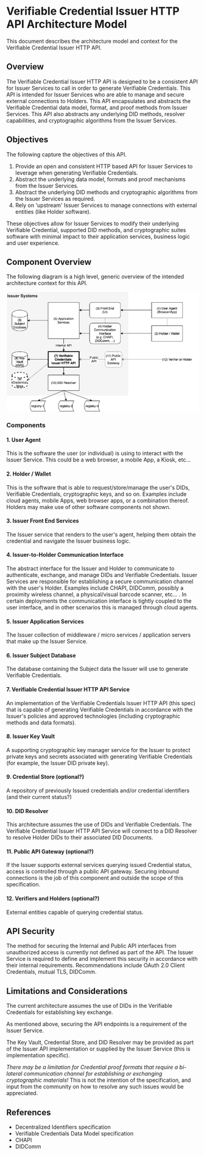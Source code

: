 #  Verifiable Credential Issuer HTTP API Architecture Model
This document describes the architecture model and context for the Verifiable
Credential Issuer HTTP API.

## Overview
The Verifiable Credential Issuer HTTP API is designed to be a consistent API for
Issuer Services to call in order to generate Verifiable Credentials. This API is
intended for Issuer Services who are able to manage and secure external
connections to Holders. This API encapsulates and abstracts the Verifiable
Credential data model, format, and proof methods from Issuer Services. This API
also abstracts any underlying DID methods, resolver capabilities, and
cryptographic algorithms from the Issuer Services.

## Objectives
The following capture the objectives of this API.
1. Provide an open and consistent HTTP based API for Issuer Services to leverage
when generating Verifiable Credentials.
1. Abstract the underlying data model, formats and proof mechanisms from the
Issuer Services.
1. Abstract the underlying DID methods and cryptographic algorithms from the
Issuer Services as required.
1. Rely on 'upstream' Issuer Services to manage connections with external
entities (like Holder software).

These objectives allow for Issuer Services to modify their underlying Verifiable
Credential, supported DID methods, and cryptographic suites software with
minimal impact to their application services, business logic and user experience.  

## Component Overview
The following diagram is a high level, generic overview of the intended
architecture context for this API.

![Architecture Diagram](images/vc-issuer-http-api.png)

### Components
#### 1. User Agent
This is the software the user (or individual) is using to interact with the
Issuer Service. This could be a web browser, a mobile App, a Kiosk, etc...

#### 2. Holder / Wallet
This is the software that is able to request/store/manage the user's DIDs,
Verifiable Credentials, cryptographic keys, and so on. Examples include cloud
agents, mobile Apps, web browser apps, or a combination thereof. Holders may
make use of other software components not shown.    

#### 3. Issuer Front End Services
The Issuer service that renders to the user's agent, helping them obtain the
credential and navigate the Issuer business logic.

#### 4. Issuer-to-Holder Communication Interface
The abstract interface for the Issuer and Holder to communicate to authenticate,
exchange, and manage DIDs and Verifiable Credentials. Issuer Services are
responsible for establishing a secure communication channel with the user's
Holder. Examples include CHAPI, DIDComm, possibly a proximity wireless channel, a physical/visual barcode
scanner, etc... . In certain deployments the communication interface is tightly
coupled to the user interface, and in other scenarios this is managed through
cloud agents.  

#### 5. Issuer Application Services
The Issuer collection of middleware / micro services / application servers that
make up the Issuer Service.

#### 6. Issuer Subject Database
The database containing the Subject data the Issuer will use to generate Verifiable
Credentials.

#### 7. Verifiable Credential Issuer HTTP API Service
An implementation of the Verifiable Credentials Issuer HTTP API (this spec) that
is capable of generating Verifiable Credentials in accordance with the Issuer's
policies and approved technologies (including cryptographic methods and data
formats).

#### 8. Issuer Key Vault
A supporting cryptographic key manager service for the Issuer to protect private
keys and secrets associated with generating Verifiable Credentials (for example,
the Issuer DID private key).

#### 9. Credential Store (optional?)
A repository of previously Issued credentials and/or credential identifiers
(and their current status?)

#### 10. DID Resolver
This architecture assumes the use of DIDs and Verifiable Credentials. The
Verifiable Credential Issuer HTTP API Service will connect to a DID Resolver to
resolve Holder DIDs to their associated DID Documents.

#### 11. Public API Gateway (optional?)
If the Issuer supports external services querying issued Credential status,
access is controlled through a public API gateway. Securing inbound connections
is the job of this component and outside the scope of this specification.

#### 12. Verifiers and Holders (optional?)
External entities capable of querying credential status.

## API Security
The method for securing the Internal and Public API interfaces from unauthorized
access is currently not defined as part of the API. The Issuer Service is
required to define and implement this security in accordance with their internal
requirements. Recommendations include OAuth 2.0 Client Credentials, mutual TLS,
DIDComm.     

## Limitations and Considerations
The current architecture assumes the use of DIDs in the Verifiable Credentials
for establishing key exchange.

As mentioned above, securing the API endpoints is a requirement of the Issuer
Service.

The Key Vault, Credential Store, and DID Resolver may be provided as part of
the Issuer API implementation or supplied by the Issuer Service (this is
implementation specific).

*There may be a limitation for Credential proof formats that require a bi-lateral
communication channel for establishing or exchanging cryptographic materials!* This
is not the intention of the specification, and input from the community on how
to resolve any such issues would be appreciated.

## References
* Decentralized Identifiers specification
* Verifiable Credentials Data Model specification
* CHAPI
* DIDComm
